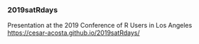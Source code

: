 ### 2019satRdays
Presentation at the 2019 Conference of R Users in Los Angeles  https://cesar-acosta.github.io/2019satRdays/
